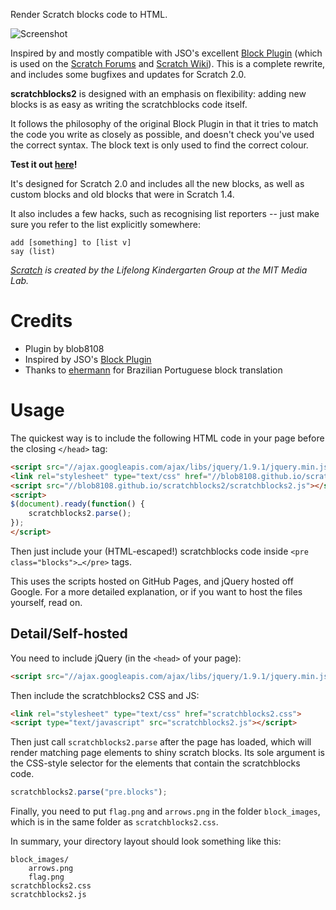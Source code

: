 Render Scratch blocks code to HTML.

![Screenshot](http://blob8108.github.io/scratchblocks2/screenshot.png)

Inspired by and mostly compatible with JSO's
excellent [Block Plugin](http://wiki.scratch.mit.edu/wiki/Block_Plugin) (which
is used on the [Scratch Forums](http://scratch.mit.edu/forums/) and [Scratch
Wiki](http://wiki.scratch.mit.edu)). This is a complete rewrite, and includes
some bugfixes and updates for Scratch 2.0.

**scratchblocks2** is designed with an emphasis on flexibility: adding new
blocks is as easy as writing the scratchblocks code itself.

It follows the philosophy of the original Block Plugin in that it tries to match
the code you write as closely as possible, and doesn't check you've used the
correct syntax.  The block text is only used to find the correct colour.

**Test it out [here](http://blob8108.github.io/scratchblocks2/)!**

It's designed for Scratch 2.0 and includes all the new blocks, as well as custom
blocks and old blocks that were in Scratch 1.4.

It also includes a few hacks, such as recognising list reporters -- just make
sure you refer to the list explicitly somewhere:

    add [something] to [list v]
    say (list)

_[Scratch](http://scratch.mit.edu/) is created by the Lifelong Kindergarten
Group at the MIT Media Lab._


# Credits

* Plugin by blob8108
* Inspired by JSO's [Block Plugin](http://wiki.scratch.mit.edu/wiki/Block_Plugin)
* Thanks to [ehermann](http://github.com/ehermann) for Brazilian Portuguese
  block translation


# Usage

The quickest way is to include the following HTML code in your page before the closing
`</head>` tag:

```html
<script src="//ajax.googleapis.com/ajax/libs/jquery/1.9.1/jquery.min.js"></script>
<link rel="stylesheet" type="text/css" href="//blob8108.github.io/scratchblocks2/scratchblocks2.css">
<script src="//blob8108.github.io/scratchblocks2/scratchblocks2.js"></script>
<script>
$(document).ready(function() {
    scratchblocks2.parse();
});
</script>
```

Then just include your (HTML-escaped!) scratchblocks code inside `<pre class="blocks">…</pre>` tags.

This uses the scripts hosted on GitHub Pages, and jQuery hosted off Google. For
a more detailed explanation, or if you want to host the files yourself, read on.


## Detail/Self-hosted

You need to include jQuery (in the `<head>` of your page):

```html
<script src="//ajax.googleapis.com/ajax/libs/jquery/1.9.1/jquery.min.js"></script>
```

Then include the scratchblocks2 CSS and JS:

```html
<link rel="stylesheet" type="text/css" href="scratchblocks2.css">
<script type="text/javascript" src="scratchblocks2.js"></script>
```

Then just call `scratchblocks2.parse` after the page has loaded, which will
render matching page elements to shiny scratch blocks. Its sole argument is the
CSS-style selector for the elements that contain the scratchblocks code.

```js
scratchblocks2.parse("pre.blocks");
```

Finally, you need to put `flag.png` and `arrows.png` in the folder
`block_images`, which is in the same folder as `scratchblocks2.css`.

In summary, your directory layout should look something like this:

    block_images/
        arrows.png
        flag.png
    scratchblocks2.css
    scratchblocks2.js

